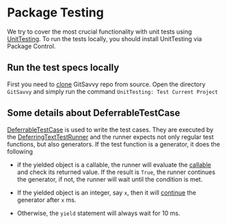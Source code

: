 # Package Testing

We try to cover the most crucial functionality with unit tests using
[UnitTesting](https://github.com/randy3k/UnitTesting). To run the tests
locally, you should install UnitTesting via Package Control.

## Run the test specs locally

First you need to [clone](https://github.com/timbrel/GitSavvy#less-simple) GitSavvy repo from source.
Open the directory `GitSavvy` and simply run the command `UnitTesting: Test Current Project`

## Some details about DeferrableTestCase

[DeferrableTestCase][1] is used to write the test cases. They are executed by
the [DeferringTextTestRunner][2] and the runner expects not only regular test
functions, but also generators. If the test function is a generator, it does
the following

- if the yielded object is a callable, the runner will evaluate the
  [callable][3] and check its returned value. If the result is `True`, the
  runner continues the generator, if not, the runner will wait until the
  condition is met.

- If the yielded object is an integer, say `x`, then it will [continue][4] the
  generator after `x` ms.

- Otherwise, the `yield` statement will always wait for 10 ms.
  
[1]: https://github.com/randy3k/UnitTesting/blob/dc810ee334bb031710b859478faaf50293880995/unittesting/core/st3/runner.py#L49
[2]: https://github.com/randy3k/UnitTesting/blob/dc810ee334bb031710b859478faaf50293880995/unittesting/core/st3/runner.py#L7
[3]: https://github.com/randy3k/UnitTesting/blob/dc810ee334bb031710b859478faaf50293880995/unittesting/core/st3/runner.py#L49
[4]: https://github.com/randy3k/UnitTesting/blob/dc810ee334bb031710b859478faaf50293880995/unittesting/core/st3/runner.py#L57
